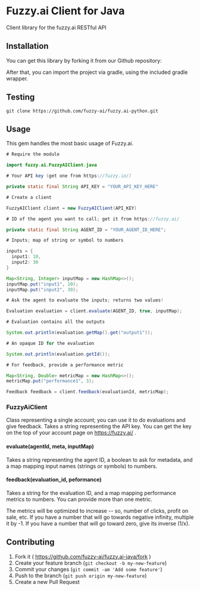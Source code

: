 # Fuzzy.ai Client for Java

Client library for the fuzzy.ai RESTful API

## Installation

You can get this library by forking it from our Github repository:

After that, you can import the project via gradle, using the included gradle wrapper.

## Testing

```
git clone https://github.com/fuzzy-ai/fuzzy.ai-python.git
```

## Usage

This gem handles the most basic usage of Fuzzy.ai.

```java
# Require the module

import fuzzy.ai.FuzzyAIClient.java

# Your API key (get one from https://fuzzy.io/)

private static final String API_KEY = "YOUR_API_KEY_HERE"

# Create a client

FuzzyAIClient client = new FuzzyAIClient(API_KEY)

# ID of the agent you want to call; get it from https://fuzzy.ai/

private static final String AGENT_ID = "YOUR_AGENT_ID_HERE";

# Inputs; map of string or symbol to numbers

inputs = {
  input1: 10,
  input2: 30
}

Map<String, Integer> inputMap = new HashMap<>();
inputMap.put("input1", 10);
inputMap.put("input2", 30);

# Ask the agent to evaluate the inputs; returns two values!

Evaluation evaluation = client.evaluate(AGENT_ID, true, inputMap);

# Evaluation contains all the outputs

System.out.println(evaluation.getMap().get("output1"));

# An opaque ID for the evaluation

System.out.println(evaluation.getId());

# For feedback, provide a performance metric

Map<String, Double> metricMap = new HashMap<>();
metricMap.put("performance1", 3);

Feedback feedback = client.feedback(evaluationId, metricMap);
```

### FuzzyAiClient

Class representing a single account; you can use it to do evaluations and give feedback. Takes a string representing the API key. You can get the key on the top of your
account page on https://fuzzy.ai/ .

#### evaluate(agentId, meta, inputMap)

Takes a string representing the agent ID, a boolean to ask for metadata, and a map mapping input names (strings or symbols) to numbers.

#### feedback(evaluation_id, peformance)

Takes a string for the evaluation ID, and a map mapping performance metrics to numbers. You can provide more than one metric.

The metrics will be optimized to increase -- so, number of clicks,
profit on sale, etc. If you have a number that will go towards negative infinity,
multiple it by -1. If you have a number that will go toward zero, give its
inverse (1/x).

## Contributing

1. Fork it ( https://github.com/fuzzy-ai/fuzzy.ai-java/fork )
2. Create your feature branch (`git checkout -b my-new-feature`)
3. Commit your changes (`git commit -am 'Add some feature'`)
4. Push to the branch (`git push origin my-new-feature`)
5. Create a new Pull Request
